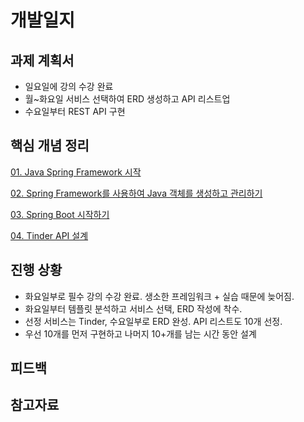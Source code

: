 # 개발일지

## 과제 계획서
- 일요일에 강의 수강 완료
- 월~화요일 서비스 선택하여 ERD 생성하고 API 리스트업
- 수요일부터 REST API 구현

## 핵심 개념 정리
[01. Java Spring Framework 시작](./resources/01.%20Java%20Spring%20Framework%20시작.md)

[02. Spring Framework를 사용하여 Java 객체를 생성하고 관리하기](./resources/02.%20Spring%20Framework를%20사용하여%20Java%20객체를%20생성하고%20관리하기.md)

[03. Spring Boot 시작하기](./resources/03.%20Spring%20Boot%20시작하기.md)

[04. Tinder API 설계](./resources/04.%20Tinder%20API%20설계.md)

## 진행 상황
- 화요일부로 필수 강의 수강 완료. 생소한 프레임워크 + 실습 때문에 늦어짐.
- 화요일부터 템플릿 분석하고 서비스 선택, ERD 작성에 착수.
- 선정 서비스는 Tinder, 수요일부로 ERD 완성. API 리스트도 10개 선정.
- 우선 10개를 먼저 구현하고 나머지 10+개를 남는 시간 동안 설계

## 피드백

## 참고자료
